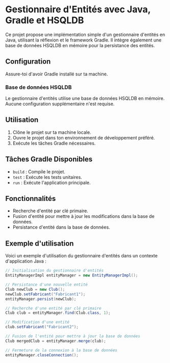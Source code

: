 # Gestionnaire d'Entités avec Java, Gradle et HSQLDB

Ce projet propose une implémentation simple d'un gestionnaire d'entités en Java, utilisant la réflexion et le framework Gradle. Il intègre également une base de données HSQLDB en mémoire pour la persistance des entités.

## Configuration

Assure-toi d'avoir Gradle installé sur ta machine.

### Base de données HSQLDB

Le gestionnaire d'entités utilise une base de données HSQLDB en mémoire. Aucune configuration supplémentaire n'est requise.

## Utilisation

1. Clône le projet sur ta machine locale.
2. Ouvre le projet dans ton environnement de développement préféré.
3. Exécute les tâches Gradle nécessaires.

## Tâches Gradle Disponibles

- `build` : Compile le projet.
- `test` : Exécute les tests unitaires.
- `run` : Exécute l'application principale.

## Fonctionnalités

- Recherche d'entité par clé primaire.
- Fusion d'entité pour mettre à jour les modifications dans la base de données.
- Persistance d'entité dans la base de données.

## Exemple d'utilisation

Voici un exemple d'utilisation du gestionnaire d'entités dans un contexte d'application Java :

```java
// Initialisation du gestionnaire d'entités
EntityManagerImpl entityManager = new EntityManagerImpl();

// Persistance d'une nouvelle entité
Club newClub = new Club();
newClub.setFabricant("Fabricant1");
entityManager.persist(newClub);

// Recherche d'une entité par clé primaire
Club club = entityManager.find(Club.class, 1);

// Modification d'une entité
club.setFabricant("Fabricant2");

// Fusion de l'entité pour mettre à jour la base de données
Club mergedClub = entityManager.merge(club);

// Fermeture de la connexion à la base de données
entityManager.closeConnection();
```